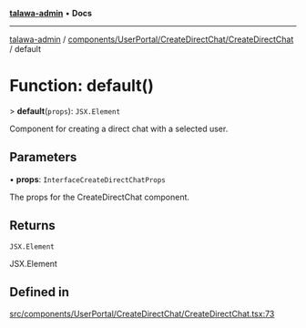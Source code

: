 [**talawa-admin**](../../../../../README.md) • **Docs**

***

[talawa-admin](../../../../../modules.md) / [components/UserPortal/CreateDirectChat/CreateDirectChat](../README.md) / default

# Function: default()

\> **default**(`props`): `JSX.Element`

Component for creating a direct chat with a selected user.

## Parameters

• **props**: `InterfaceCreateDirectChatProps`

The props for the CreateDirectChat component.

## Returns

`JSX.Element`

JSX.Element

## Defined in

[src/components/UserPortal/CreateDirectChat/CreateDirectChat.tsx:73](https://github.com/PalisadoesFoundation/talawa-admin/blob/84f5af8b3720f5b290ac28bcfd7071c13e1f93aa/src/components/UserPortal/CreateDirectChat/CreateDirectChat.tsx#L73)
